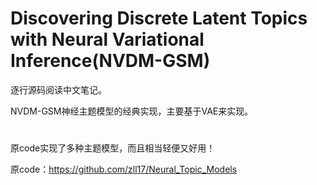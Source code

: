 # Discovering Discrete Latent Topics with Neural Variational Inference(NVDM-GSM)
逐行源码阅读中文笔记。

NVDM-GSM神经主题模型的经典实现，主要基于VAE来实现。

#
原code实现了多种主题模型，而且相当轻便又好用！  

原code：https://github.com/zll17/Neural_Topic_Models
